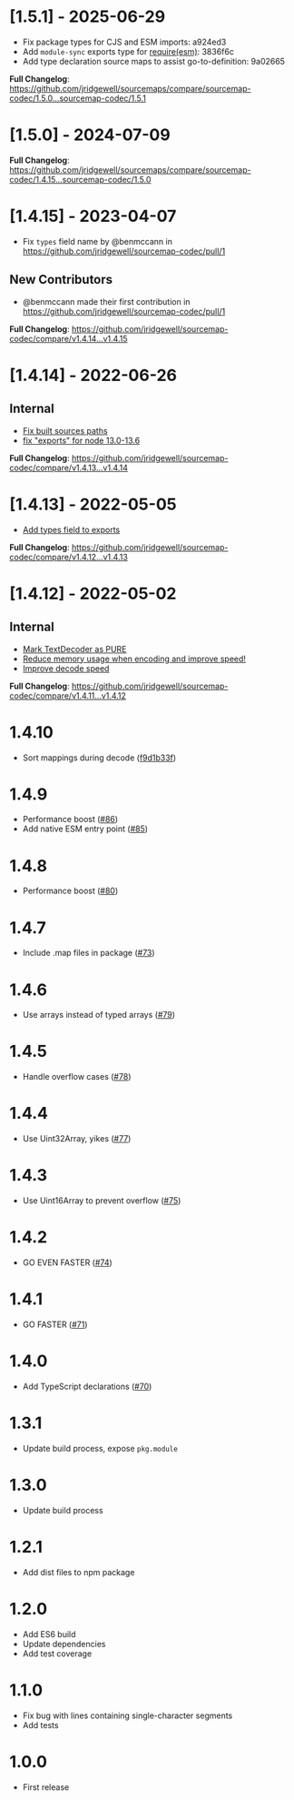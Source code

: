 # [1.5.1] - 2025-06-29

- Fix package types for CJS and ESM imports: a924ed3
- Add `module-sync` exports type for [require(esm)](https://joyeecheung.github.io/blog/2024/03/18/require-esm-in-node-js/): 3836f6c
- Add type declaration source maps to assist go-to-definition: 9a02665

**Full Changelog**: https://github.com/jridgewell/sourcemaps/compare/sourcemap-codec/1.5.0...sourcemap-codec/1.5.1

# [1.5.0] - 2024-07-09

**Full Changelog**: https://github.com/jridgewell/sourcemaps/compare/sourcemap-codec/1.4.15...sourcemap-codec/1.5.0

# [1.4.15] - 2023-04-07

- Fix `types` field name by @benmccann in https://github.com/jridgewell/sourcemap-codec/pull/1

## New Contributors

- @benmccann made their first contribution in https://github.com/jridgewell/sourcemap-codec/pull/1

**Full Changelog**: https://github.com/jridgewell/sourcemap-codec/compare/v1.4.14...v1.4.15

# [1.4.14] - 2022-06-26

## Internal

- [Fix built sources paths](https://github.com/jridgewell/sourcemap-codec/commit/8da06e819d8d5cf73348cc4cad3fbf067d134994)
- [fix "exports" for node 13.0-13.6](https://github.com/jridgewell/sourcemap-codec/commit/4682557c0eef001f810e2b0321a8a759f77ad80d)

**Full Changelog**: https://github.com/jridgewell/sourcemap-codec/compare/v1.4.13...v1.4.14

# [1.4.13] - 2022-05-05

- [Add types field to exports](https://github.com/jridgewell/sourcemap-codec/commit/28b48c04e9175ab2c80a8fbb5d00ee1a963403db)

**Full Changelog**: https://github.com/jridgewell/sourcemap-codec/compare/v1.4.12...v1.4.13

# [1.4.12] - 2022-05-02

## Internal

- [Mark TextDecoder as PURE](https://github.com/jridgewell/sourcemap-codec/commit/9ed2dcd6e881c528beb503a098ad2d0a5b9f2347)
- [Reduce memory usage when encoding and improve speed!](https://github.com/jridgewell/sourcemap-codec/commit/3853166bdc3535dede7922cef7237cc17f57c791)
- [Improve decode speed](https://github.com/jridgewell/sourcemap-codec/commit/3671bd48d32c469b3b6764868a4442c56c9d3ac6)

**Full Changelog**: https://github.com/jridgewell/sourcemap-codec/compare/v1.4.11...v1.4.12

# 1.4.10

- Sort mappings during decode ([f9d1b33f](https://github.com/jridgewell/sourcemap-codec/commit/f9d1b33f))

# 1.4.9

- Performance boost ([#86](https://github.com/Rich-Harris/sourcemap-codec/pull/86))
- Add native ESM entry point ([#85](https://github.com/Rich-Harris/sourcemap-codec/pull/85))

# 1.4.8

- Performance boost ([#80](https://github.com/Rich-Harris/sourcemap-codec/pull/80))

# 1.4.7

- Include .map files in package ([#73](https://github.com/Rich-Harris/sourcemap-codec/issues/73))

# 1.4.6

- Use arrays instead of typed arrays ([#79](https://github.com/Rich-Harris/sourcemap-codec/pull/79))

# 1.4.5

- Handle overflow cases ([#78](https://github.com/Rich-Harris/sourcemap-codec/pull/78))

# 1.4.4

- Use Uint32Array, yikes ([#77](https://github.com/Rich-Harris/sourcemap-codec/pull/77))

# 1.4.3

- Use Uint16Array to prevent overflow ([#75](https://github.com/Rich-Harris/sourcemap-codec/pull/75))

# 1.4.2

- GO EVEN FASTER ([#74](https://github.com/Rich-Harris/sourcemap-codec/pull/74))

# 1.4.1

- GO FASTER ([#71](https://github.com/Rich-Harris/sourcemap-codec/pull/71))

# 1.4.0

- Add TypeScript declarations ([#70](https://github.com/Rich-Harris/sourcemap-codec/pull/70))

# 1.3.1

- Update build process, expose `pkg.module`

# 1.3.0

- Update build process

# 1.2.1

- Add dist files to npm package

# 1.2.0

- Add ES6 build
- Update dependencies
- Add test coverage

# 1.1.0

- Fix bug with lines containing single-character segments
- Add tests

# 1.0.0

- First release
